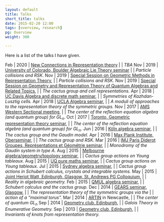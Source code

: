 ```yaml
---
layout: default
title: Talks
short_title: talks
date: 2015-02-20 12:00
tags: [overview, research]
pg: Overview
weight: 300

---
```


Here is a list of the talks I have given.

Feb | 2020 | [New Connections in Representation theory][mooloolaba2020]
    |      | *TBA*
Nov | 2019 | [University of Colorado, Boulder Algebraic Lie Theory seminar][boulder]
    |      | *Particle collisions and RSK.*
Nov | 2019 | [Special Session on Geometric Methods in Representation Theory][AMSWest19], 
    |      | *Particle collisions and RSK.*
Nov | 2019 | [Special Session on Geometry and Representation Theory of Quantum Algebras and Related Topics][AMSWest19], 
    |      | *The cactus group and cell representations.*
Apr | 2018 | [UC Davis Algebra and discrete math seminar][ucd],
    |      | *Symmetries of Kazhdan-Lusztig cells.*
Apr | 2018 | [UCLA Algebra seminar][ucla],
    |      | *A moduli of approaches to the representation theory of the symmetric groups.*
Nov | 2017 | [AMS Western Sectional meeting][AMSWest], 
    |      | *The center of the reflection equation algebra (and quantum group) for $GL_n$.*
Oct | 2017 | [Toronto, Geometric representation theory seminar][Toronto], 
    |      | *The center of the reflection equation algebra (and quantum group) for $GL_n$.*
Jun | 2016 | [K&ouml;ln algebra seminar][Kolnalg], 
    |      | *The cactus group and the Gaudin model.*
Apr | 2016 | [Max Plank Institute, Oberseminar][MPIOber], 
    |      | *The cactus group and RSK.*
Mar | 2016 | [IMJ Paris Diderot Groupes, Représentations et Géométrie seminar][IMJParis],
    |      | *Monodromy of the Gaudin system in type A.*
Aug | 2015 | [Melbourne algebra/geometry/topology seminar][Melbagt],
    |      | *Cactus group actions on Young tableaux.*
Aug | 2015 | [UQ pure maths seminar][UQpm],
    |      | *Cactus group actions on Young tableaux.*
Jul | 2015 | [Sydney algebra seminar][Sydalg],
    |      | *Cactus group actions in Schubert calculus, crystals and integrable systems.*
May | 2015 | [Joint Heriot Watt, Edinburgh, Glasgow, St. Andrews PG Colloquium][jtPGcol],
    |      | *Reality in algebraic geometry.*
Feb | 2015 | [QMUL algebra seminar][QMULalg],
    |      | *Schubert calculus and the cactus group.*
Dec | 2014 | [GEARS seminar, Glasgow][GEARS],
    |      | *The representation theory of the symmetric groups via the*
    |      | *action of a “maximal torus”.*
Mar | 2014 | [ARTIN][] in Newcastle,
    |      | *The center of quantum $GL_n$*
Sep | 2014 | [Geometry club, Edinburgh][GeoClub],
    |      | *Galois Theory in Enumerative Geometry.*
Sep | 2013 | [Geometry club, Edinburgh][GeoClub],
    |      | *Invariants of knots from representation theory.*


[mooloolaba2020]: https://sites.google.com/view/mooloolaba2020/home
[ucd]: https://www.math.ucdavis.edu/research/seminars/?type=6&when=past
[ucla]: https://secure.math.ucla.edu/seminars/show_quarter.php?t=1537555027&type=Algebra&id=&tba=
[Kolnalg]: http://www.mi.uni-koeln.de/algebra/seminars/
[MPIOber]: https://www.mpim-bonn.mpg.de/node/158
[IMJParis]: http://www.imj-prg.fr/spip.php?article154
[Melbagt]: http://www.ms.unimelb.edu.au/research/seminars.php
[UQpm]: https://www.smp.uq.edu.au/pure-maths-seminars
[Sydalg]: http://www.maths.usyd.edu.au/u/AlgebraSeminar/
[jtPGcol]: http://www.maths.ed.ac.uk/~xzhang/pgcolloquium.html
[QMULalg]: http://www.maths.qmul.ac.uk/seminar-series/algebra-seminar
[GEARS]: http://www.math.ucla.edu/~noah/gears/
[GeoClub]: http://hodge.maths.ed.ac.uk/tiki/Geometry+Club
[ARTIN]: http://hodge.maths.ed.ac.uk/tiki/ARTIN
[Toronto]: https://seminars.math.toronto.edu/seminars/list/events.py/process?action=filter&seminars_to_show=geometric_representation_theory&past=True&expanded=False
[AMSWest]: http://www.ams.org/meetings/sectional/2243_program_ss8.html#title
[AMSWest19]: http://www.ams.org/meetings/sectional/2266_program.html
[boulder]: https://math.colorado.edu/seminars/
